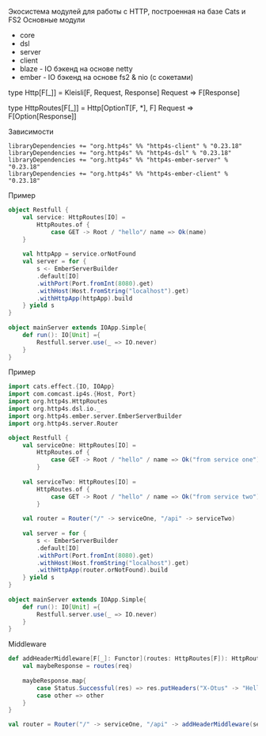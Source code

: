 Экосистема модулей для работы с HTTP, построенная на базе Cats и FS2
Основные модули
- core
- dsl
- server
- client
- blaze - IO бэкенд на основе netty
- ember - IO бэкенд на основе fs2 & nio (с сокетами)

type Http[F[_]] = Kleisli[F, Request, Response]
Request => F[Response]

type HttpRoutes[F[_]] = Http[OptionT[F, *], F]
Request => F[Option[Response]]

Зависимости
```
libraryDependencies += "org.http4s" %% "http4s-client" % "0.23.18"  
libraryDependencies += "org.http4s" %% "http4s-dsl" % "0.23.18"  
libraryDependencies += "org.http4s" %% "http4s-ember-server" % "0.23.18"  
libraryDependencies += "org.http4s" %% "http4s-ember-client" % "0.23.18"
```

Пример
```scala
object Restfull {  
	val service: HttpRoutes[IO] =  
		HttpRoutes.of {  
			case GET -> Root / "hello"/ name => Ok(name)  
	}  
	  
	val httpApp = service.orNotFound  
	val server = for {  
		s <- EmberServerBuilder  
		.default[IO]  
		.withPort(Port.fromInt(8080).get)  
		.withHost(Host.fromString("localhost").get)  
		.withHttpApp(httpApp).build  
	} yield s  
}  
  
object mainServer extends IOApp.Simple{  
	def run(): IO[Unit] ={  
		Restfull.server.use(_ => IO.never)  
	}  
}
```

Пример
```scala
import cats.effect.{IO, IOApp}  
import com.comcast.ip4s.{Host, Port}  
import org.http4s.HttpRoutes  
import org.http4s.dsl.io._  
import org.http4s.ember.server.EmberServerBuilder  
import org.http4s.server.Router

object Restfull {  
	val serviceOne: HttpRoutes[IO] =  
		HttpRoutes.of {  
			case GET -> Root / "hello" / name => Ok("from service one")  
		}  
	  
	val serviceTwo: HttpRoutes[IO] =  
		HttpRoutes.of {  
			case GET -> Root / "hello" / name => Ok("from service two")  
		}  
	  
	val router = Router("/" -> serviceOne, "/api" -> serviceTwo)  
	  
	val server = for {  
		s <- EmberServerBuilder  
		.default[IO]  
		.withPort(Port.fromInt(8080).get)  
		.withHost(Host.fromString("localhost").get)  
		.withHttpApp(router.orNotFound).build  
	} yield s  
}  
  
object mainServer extends IOApp.Simple{  
	def run(): IO[Unit] ={  
		Restfull.server.use(_ => IO.never)  
	}  
}
```

Middleware
```scala
def addHeaderMiddleware[F[_]: Functor](routes: HttpRoutes[F]): HttpRoutes[F] = Kleisli { req =>  
	val maybeResponse = routes(req)  
	  
	maybeResponse.map{  
		case Status.Successful(res) => res.putHeaders("X-Otus" -> "Hello")  
		case other => other  
	}  
}

val router = Router("/" -> serviceOne, "/api" -> addHeaderMiddleware(serviceTwo))
```
